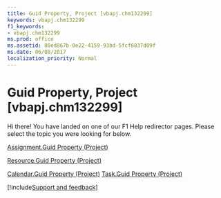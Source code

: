 ```yaml
---
title: Guid Property, Project [vbapj.chm132299]
keywords: vbapj.chm132299
f1_keywords:
- vbapj.chm132299
ms.prod: office
ms.assetid: 80ed867b-0e22-4159-93bd-5fcf6837d09f
ms.date: 06/08/2017
localization_priority: Normal
---
```



# Guid Property, Project [vbapj.chm132299]

Hi there! You have landed on one of our F1 Help redirector pages. Please select the topic you were looking for below.

[Assignment.Guid Property (Project)](http://msdn.microsoft.com/library/c6db05fe-e2f1-edb7-e622-5b2d5e791237%28Office.15%29.aspx)

[Resource.Guid Property (Project)](http://msdn.microsoft.com/library/ff5bd208-b6eb-3226-8935-b25e2635a278%28Office.15%29.aspx)

[Calendar.Guid Property (Project)](http://msdn.microsoft.com/library/08230f82-fd1b-ef99-18e3-f6be75c3d2a8%28Office.15%29.aspx)
[Task.Guid Property (Project)](http://msdn.microsoft.com/library/0a40e2ac-86a7-0e9d-17d7-7b187b32952c%28Office.15%29.aspx)

[!include[Support and feedback](~/includes/feedback-boilerplate.md)]